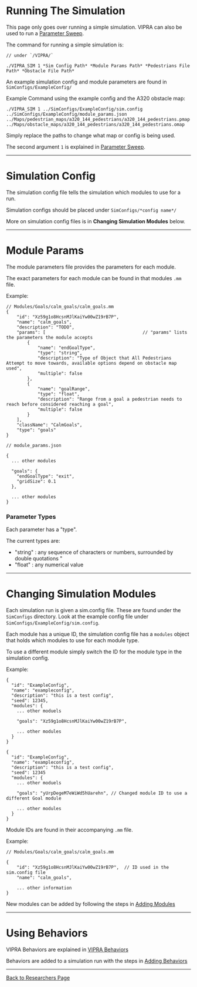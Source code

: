 # Running The Simulation

This page only goes over running a simple simulation. VIPRA can also be used to run a [Parameter Sweep](ParameterSweep.md).

The command for running a simple simulation is:
```
// under `/VIPRA/`

./VIPRA_SIM 1 *Sim Config Path* *Module Params Path* *Pedestrians File Path* *Obstacle File Path*
```

An example simulation config and module parameters are found in `SimConfigs/ExampleConfig/`

Example Command using the example config and the A320 obstacle map:
```
./VIPRA_SIM 1 ../SimConfigs/ExampleConfig/sim.config ../SimConfigs/ExampleConfig/module_params.json ../Maps/pedestrian_maps/a320_144_pedestrians/a320_144_pedestrians.pmap ../Maps/obstacle_maps/a320_144_pedestrians/a320_144_pedestrians.omap
```

Simply replace the paths to change what map or config is being used.

The second argument `1` is explained in [Parameter Sweep](ParameterSweep.md).

---

# Simulation Config

The simulation config file tells the simulation which modules to use for a run.

Simulation configs should be placed under `SimConfigs/*config name*/`

More on simulation config files is in **Changing Simulation Modules** below.

---

# Module Params

The module parameters file provides the parameters for each module.

The exact parameters for each module can be found in that modules `.mm` file.

Example:
```
// Modules/Goals/calm_goals/calm_goals.mm
{
    "id": "Xz59g1o8HcsnMJlKaiYw00wZ19rB7P",
    "name": "calm_goals",
    "description": "TODO",
    "params": [                                     // "params" lists the parameters the module accepts
        {
            "name": "endGoalType",
            "type": "string",
            "description": "Type of Object that All Pedestrians Attempt to move towards, available options depend on obstacle map used",
            "multiple": false
        },
        {
            "name": "goalRange",
            "type": "float",
            "description": "Range from a goal a pedestrian needs to reach before considered reaching a goal",
            "multiple": false
        }
    ],
    "className": "CalmGoals",
    "type": "goals"
}

// module_params.json

{
  ... other modules

  "goals": {
    "endGoalType": "exit",
    "gridSize": 0.1
  },

  ... other modules
}

```

### Parameter Types

Each parameter has a "type".

The current types are:
- "string" : any sequence of characters or numbers, surrounded by double quotations "
- "float" : any numerical value

---

# Changing Simulation Modules

Each simulation run is given a sim.config file. These are found under the `SimConfigs` directory. Look at the example config file under `SimConfigs/ExampleConfig/sim.config`.

Each module has a unique ID, the simulation config file has a `modules` object that holds which modules to use for each module type. 

To use a different module simply switch the ID for the module type in the simulation config.

Example:
```
{
  "id": "ExampleConfig",
  "name": "exampleconfig",
  "description": "this is a test config",
  "seed": 12345,
  "modules": {
    ... other moduels

    "goals": "Xz59g1o8HcsnMJlKaiYw00wZ19rB7P",

    ... other modules
  }
}

{
  "id": "ExampleConfig",
  "name": "exampleconfig",
  "description": "this is a test config",
  "seed": 12345
  "modules": {
    ... other moduels

    "goals": "yUrpDegeM7eWiWd5hUarehn", // Changed module ID to use a different Goal module
    
    ... other modules
  }
}
```

Module IDs are found in their accompanying `.mm` file.

Example:
```
// Modules/Goals/calm_goals/calm_goals.mm

{
    "id": "Xz59g1o8HcsnMJlKaiYw00wZ19rB7P",  // ID used in the sim.config file
    "name": "calm_goals",

    ... other information
}
```

New modules can be added by following the steps in [Adding Modules](./modules/Adding_Modules.md)

---

# Using Behaviors

VIPRA Behaviors are explained in [VIPRA Behaviors](./behaviors/VIPRA_Behaviors.md)

Behaviors are added to a simulation run with the steps in [Adding Behaviors](./behaviors/Adding_Behaviors.md)

---

[Back to Researchers Page](./Researchers.md)